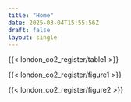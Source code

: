 ```yaml
---
title: "Home"
date: 2025-03-04T15:55:56Z
draft: false
layout: single
---
```


{{< london_co2_register/table1 >}}

{{< london_co2_register/figure1 >}}

{{< london_co2_register/figure2 >}}

<!-- {{< london_co2_register/figure3 >}} -->
